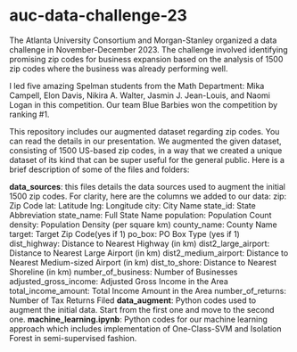 # auc-data-challenge-23

The Atlanta University Consortium and Morgan-Stanley organized a data challenge in November-December 2023. The challenge involved identifying promising zip codes for business expansion based on the analysis of 1500 zip codes where the business was already performing well.

I led five amazing Spelman students from the Math Department: Mika Campell, Elon Davis, Nikira A. Walter, Jasmin J. Jean-Louis, and Naomi Logan in this competition. Our team Blue Barbies won the competition by ranking #1.

This repository includes our augmented dataset regarding zip codes. You can read the details in our presentation. We augmented the given dataset, consisting of 1500 US-based zip codes, in a way that we created a unique dataset of its kind that can be super useful for the general public. Here is a brief description of some of the files and folders:

**data_sources**: this files details the data sources used to augment the initial 1500 zip codes. For clarity, here are the columns we added to our data:
zip: Zip Code
lat: Latitude
lng: Longitude
city: City Name
state_id: State Abbreviation
state_name: Full State Name
population: Population Count
density: Population Density (per square km)
county_name: County Name
target: Target Zip Code(yes if 1)
po_box: PO Box Type (yes if 1)
dist_highway: Distance to Nearest Highway (in km)
dist2_large_airport: Distance to Nearest Large Airport (in km)
dist2_medium_airport: Distance to Nearest Medium-sized Airport (in km)
dist_to_shore: Distance to Nearest Shoreline (in km)
number_of_business: Number of Businesses
adjusted_gross_income: Adjusted Gross Income in the Area
total_income_amount: Total Income Amount in the Area
number_of_returns: Number of Tax Returns Filed
**data_augment**: Python codes used to augment the initial data. Start from the first one and move to the second one.
**machine_learning.ipynb**: Python codes for our machine learning approach which includes implementation of One-Class-SVM and Isolation Forest in semi-supervised fashion.
